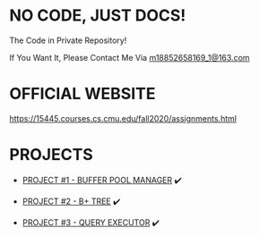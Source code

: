 NO CODE, JUST DOCS!
==
The Code in Private Repository!

If You Want It, Please Contact Me Via [m18852658169_1@163.com]()

OFFICIAL WEBSITE
==
https://15445.courses.cs.cmu.edu/fall2020/assignments.html

PROJECTS
==

+ [PROJECT #1 - BUFFER POOL MANAGER](https://github.com/Wan58169/cmu-15-445-645-docs/blob/master/PROJECT%20%231%20-%20BUFFER%20POOL.md) ✔️

+ [PROJECT #2 - B+ TREE](https://github.com/Wan58169/cmu-15-445-645-docs/blob/master/PROJECT%20%232%20-%20B%2B%20TREE.md) ✔️

+ [PROJECT #3 - QUERY EXECUTOR](https://github.com/Wan58169/cmu-15-445-645-docs/blob/master/PROJECT%20%233%20-%20QUERY%20EXECUTION.md) ✔️
